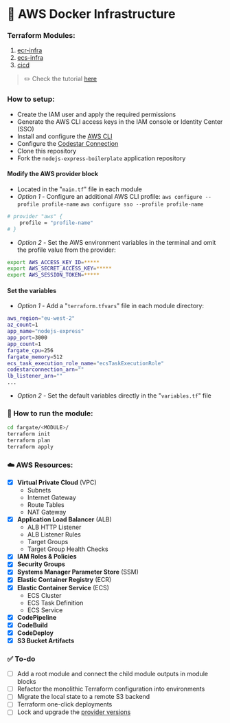 # 🚜 AWS Docker Infrastructure


### Terraform Modules:
1. [ecr-infra](./fargate/ecr-infra)
2. [ecs-infra](./fargate/ecs-infra)
3. [cicd](./fargate/cicd)

> ✏️ Check the tutorial [here](./fargate/README.md)

### How to setup:
- Create the IAM user and apply the required permissions
- Generate the AWS CLI access keys in the IAM console or Identity Center (SSO)
- Install and configure the [AWS CLI](https://docs.aws.amazon.com/cli/latest/userguide/getting-started-install.html)
- Configure the [Codestar Connection](https://docs.aws.amazon.com/codepipeline/latest/userguide/connections-github.html)
- Clone this repository
- Fork the `nodejs-express-boilerplate` application repository



#### Modify the AWS provider block
- Located in the "`main.tf`" file in each module
- _Option 1_ - Configure an additional AWS CLI profile: `aws configure --profile profile-name` `aws configure sso --profile profile-name`
```sh
# provider "aws" {
    profile = "profile-name"
# }
```
- _Option 2_ - Set the AWS environment variables in the terminal and omit the profile value from the provider:
```sh
export AWS_ACCESS_KEY_ID=*****
export AWS_SECRET_ACCESS_KEY=*****
export AWS_SESSION_TOKEN=*****
```


#### Set the variables
- _Option 1_ - Add a "`terraform.tfvars`" file in each module directory:
```sh
aws_region="eu-west-2"
az_count=1
app_name="nodejs-express"
app_port=3000
app_count=1
fargate_cpu=256
fargate_memory=512
ecs_task_execution_role_name="ecsTaskExecutionRole"
codestarconnection_arn=""
lb_listener_arn=""
...
```
- _Option 2_ - Set the default variables directly in the "`variables.tf`" file


### 🚀 How to run the module:
```sh
cd fargate/<MODULE>/
terraform init
terraform plan
terraform apply
```

### ☁️ AWS Resources:
- [x] **Virtual Private Cloud** (VPC)
    - Subnets
    - Internet Gateway
    - Route Tables
    - NAT Gateway
- [x] **Application Load Balancer** (ALB)
    - ALB HTTP Listener
    - ALB Listener Rules
    - Target Groups
    - Target Group Health Checks
- [x] **IAM Roles & Policies**
- [x] **Security Groups**
- [x] **Systems Manager Parameter Store** (SSM)
- [x] **Elastic Container Registry** (ECR)
- [x] **Elastic Container Service** (ECS)
    - ECS Cluster
    - ECS Task Definition
    - ECS Service
- [x] **CodePipeline**
- [x] **CodeBuild**
- [x] **CodeDeploy**
- [X] **S3 Bucket Artifacts**

### ✅️ To-do
- [ ] Add a root module and connect the child  module outputs in module blocks
- [ ] Refactor the monolithic Terraform configuration into environments
- [ ] Migrate the local state to a remote S3 backend
- [ ] Terraform one-click deployments
- [ ] Lock and upgrade the [provider versions](https://developer.hashicorp.com/terraform/tutorials/configuration-language/provider-versioning)
